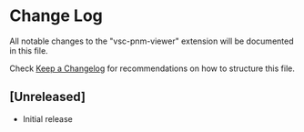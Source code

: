 # Change Log

All notable changes to the "vsc-pnm-viewer" extension will be documented in this file.

Check [Keep a Changelog](http://keepachangelog.com/) for recommendations on how to structure this file.

## [Unreleased]

- Initial release